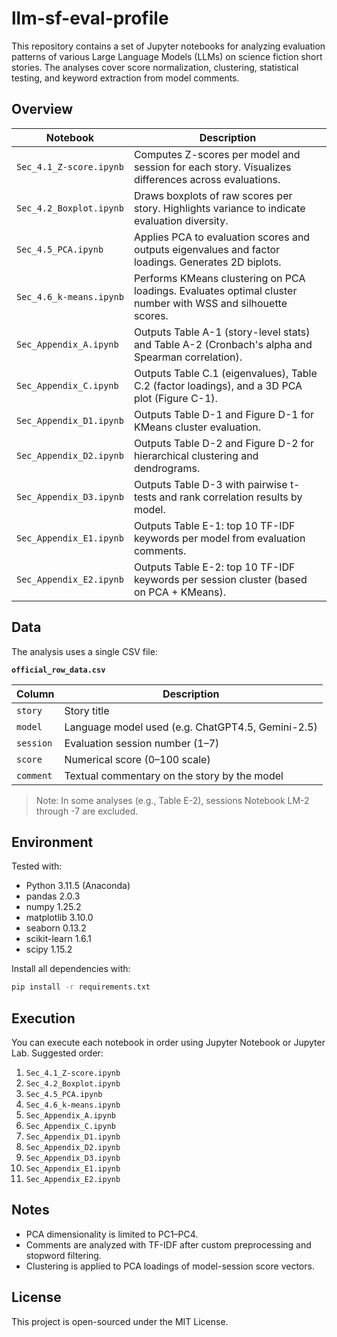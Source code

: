 # llm-sf-eval-profile

This repository contains a set of Jupyter notebooks for analyzing evaluation patterns of various Large Language Models (LLMs) on science fiction short stories. The analyses cover score normalization, clustering, statistical testing, and keyword extraction from model comments.

## Overview

| Notebook | Description |
|----------|-------------|
| `Sec_4.1_Z-score.ipynb` | Computes Z-scores per model and session for each story. Visualizes differences across evaluations. |
| `Sec_4.2_Boxplot.ipynb` | Draws boxplots of raw scores per story. Highlights variance to indicate evaluation diversity. |
| `Sec_4.5_PCA.ipynb` | Applies PCA to evaluation scores and outputs eigenvalues and factor loadings. Generates 2D biplots. |
| `Sec_4.6_k-means.ipynb` | Performs KMeans clustering on PCA loadings. Evaluates optimal cluster number with WSS and silhouette scores. |
| `Sec_Appendix_A.ipynb` | Outputs Table A-1 (story-level stats) and Table A-2 (Cronbach's alpha and Spearman correlation). |
| `Sec_Appendix_C.ipynb` | Outputs Table C.1 (eigenvalues), Table C.2 (factor loadings), and a 3D PCA plot (Figure C-1). |
| `Sec_Appendix_D1.ipynb` | Outputs Table D-1 and Figure D-1 for KMeans cluster evaluation. |
| `Sec_Appendix_D2.ipynb` | Outputs Table D-2 and Figure D-2 for hierarchical clustering and dendrograms. |
| `Sec_Appendix_D3.ipynb` | Outputs Table D-3 with pairwise t-tests and rank correlation results by model. |
| `Sec_Appendix_E1.ipynb` | Outputs Table E-1: top 10 TF-IDF keywords per model from evaluation comments. |
| `Sec_Appendix_E2.ipynb` | Outputs Table E-2: top 10 TF-IDF keywords per session cluster (based on PCA + KMeans). |

## Data

The analysis uses a single CSV file:

**`official_row_data.csv`**

| Column       | Description                                      |
|--------------|--------------------------------------------------|
| `story`      | Story title                                      |
| `model`      | Language model used (e.g. ChatGPT4.5, Gemini-2.5)|
| `session`    | Evaluation session number (1–7)                  |
| `score`      | Numerical score (0–100 scale)                    |
| `comment`    | Textual commentary on the story by the model     |

> Note: In some analyses (e.g., Table E-2), sessions Notebook LM-2 through -7 are excluded.

## Environment

Tested with:

- Python 3.11.5 (Anaconda)
- pandas 2.0.3  
- numpy 1.25.2  
- matplotlib 3.10.0  
- seaborn 0.13.2  
- scikit-learn 1.6.1  
- scipy 1.15.2  

Install all dependencies with:

```bash
pip install -r requirements.txt
```

## Execution

You can execute each notebook in order using Jupyter Notebook or Jupyter Lab. Suggested order:

1. `Sec_4.1_Z-score.ipynb`  
2. `Sec_4.2_Boxplot.ipynb`  
3. `Sec_4.5_PCA.ipynb`  
4. `Sec_4.6_k-means.ipynb`  
5. `Sec_Appendix_A.ipynb`  
6. `Sec_Appendix_C.ipynb`  
7. `Sec_Appendix_D1.ipynb`  
8. `Sec_Appendix_D2.ipynb`  
9. `Sec_Appendix_D3.ipynb`  
10. `Sec_Appendix_E1.ipynb`  
11. `Sec_Appendix_E2.ipynb`  

## Notes

- PCA dimensionality is limited to PC1–PC4.
- Comments are analyzed with TF-IDF after custom preprocessing and stopword filtering.
- Clustering is applied to PCA loadings of model-session score vectors.

## License

This project is open-sourced under the MIT License.

